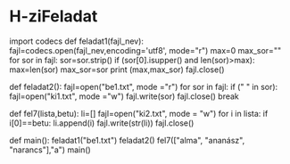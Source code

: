# H-ziFeladat
import codecs
def feladat1(fajl_nev):
    fajl=codecs.open(fajl_nev,encoding='utf8', mode="r")
    max=0
    max_sor=""
    for sor in fajl:
        sor=sor.strip()
        if (sor[0].isupper() and len(sor)>max):
            max=len(sor)
            max_sor=sor
    print (max,max_sor)
    fajl.close()

def feladat2():
    fajl=open("be1.txt", mode ="r")
    for sor in fajl:
        if ("   " in sor):
            fajl=open("ki1.txt", mode ="w")
            fajl.write(sor)
            fajl.close()
            break

def fel7(lista,betu):
    li=[]
    fajl=open("ki2.txt", mode = "w")
    for i in lista:
        if i[0]==betu:
            li.append(i)
    fajl.write(str(li))
    fajl.close()

def main():
    feladat1("be1.txt")
    feladat2()
    fel7(["alma", "ananász", "narancs"],"a")
main()
